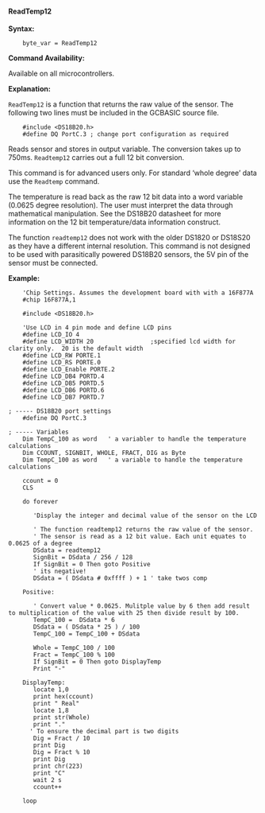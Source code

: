 <div class="section">

<div class="titlepage">

<div>

<div>

#### <span id="readtemp12"></span>ReadTemp12

</div>

</div>

</div>

<span class="strong">**Syntax:**</span>

``` screen
    byte_var = ReadTemp12
```

<span class="strong">**Command Availability:**</span>

Available on all microcontrollers.

<span class="strong">**Explanation:**</span>

`ReadTemp12` is a function that returns the raw value of the sensor. The
following two lines must be included in the GCBASIC source file.

``` screen
    #include <DS18B20.h>
    #define DQ PortC.3 ; change port configuration as required
```

Reads sensor and stores in output variable. The conversion takes up to
750ms. `Readtemp12` carries out a full 12 bit conversion.

This command is for advanced users only. For standard ‘whole degree’
data use the `Readtemp` command.

The temperature is read back as the raw 12 bit data into a word variable
(0.0625 degree resolution). The user must interpret the data through
mathematical manipulation. See the DS18B20 datasheet for more
information on the 12 bit temperature/data information construct.

The function `readtemp12` does not work with the older DS1820 or DS18S20
as they have a different internal resolution. This command is not
designed to be used with parasitically powered DS18B20 sensors, the 5V
pin of the sensor must be connected.

<span class="strong">**Example:**</span>

``` screen
    'Chip Settings. Assumes the development board with with a 16F877A
    #chip 16F877A,1

    #include <DS18B20.h>

    'Use LCD in 4 pin mode and define LCD pins
    #define LCD_IO 4
    #define LCD_WIDTH 20                ;specified lcd width for clarity only.  20 is the default width
    #define LCD_RW PORTE.1
    #define LCD_RS PORTE.0
    #define LCD_Enable PORTE.2
    #define LCD_DB4 PORTD.4
    #define LCD_DB5 PORTD.5
    #define LCD_DB6 PORTD.6
    #define LCD_DB7 PORTD.7

; ----- DS18B20 port settings
    #define DQ PortC.3

; ----- Variables
    Dim TempC_100 as word   ' a variabler to handle the temperature calculations
    Dim CCOUNT, SIGNBIT, WHOLE, FRACT, DIG as Byte
    Dim TempC_100 as word   ' a variable to handle the temperature calculations

    ccount = 0
    CLS

    do forever

       'Display the integer and decimal value of the sensor on the LCD

       ' The function readtemp12 returns the raw value of the sensor.
       ' The sensor is read as a 12 bit value. Each unit equates to 0.0625 of a degree
       DSdata = readtemp12
       SignBit = DSdata / 256 / 128
       If SignBit = 0 Then goto Positive
       ' its negative!
       DSdata = ( DSdata # 0xffff ) + 1 ' take twos comp

    Positive:

       ' Convert value * 0.0625. Mulitple value by 6 then add result to multiplication of the value with 25 then divide result by 100.
       TempC_100 =  DSdata * 6
       DSdata = ( DSdata * 25 ) / 100
       TempC_100 = TempC_100 + DSdata

       Whole = TempC_100 / 100
       Fract = TempC_100 % 100
       If SignBit = 0 Then goto DisplayTemp
       Print "-"

    DisplayTemp:
       locate 1,0
       print hex(ccount)
       print " Real"
       locate 1,8
       print str(Whole)
       print "."
      ' To ensure the decimal part is two digits
       Dig = Fract / 10
       print Dig
       Dig = Fract % 10
       print Dig
       print chr(223)
       print "C"
       wait 2 s
       ccount++

    loop
```

</div>
